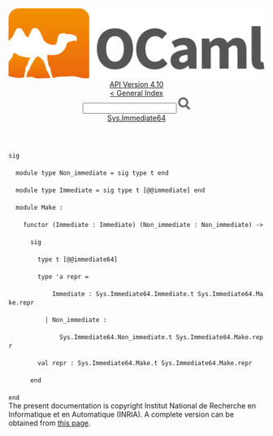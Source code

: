 <!-- ((! set title API !)) ((! set documentation !)) ((! set api !)) ((! set nobreadcrumb !)) -->
<div class="api"><header><nav class="toc brand"><a class="brand" href="https://ocaml.org/"><img src="colour-logo-gray.svg" class="svg" alt="OCaml"></a></nav><nav class="toc"><div class="toc_version"><a href="/docs" id="version-select">API Version 4.10</a></div><a href="index.html">&lt; General Index</a><div class="api_search"><input type="text" name="apisearch" id="api_search" oninput="mySearch(false);" onkeypress="this.oninput();" onclick="this.oninput();" onpaste="this.oninput();">
<img src="search_icon.svg" alt="Search" class="svg" onclick="mySearch(false)"></div>
<div id="search_results"></div><div class="toc_title"><a href="Sys.Immediate64.html">Sys.Immediate64</a></div><ul></ul></nav></header>
<code class="code"><span class="keyword">sig</span><br>
&nbsp;&nbsp;<span class="keyword">module</span>&nbsp;<span class="keyword">type</span>&nbsp;<span class="constructor">Non_immediate</span>&nbsp;=&nbsp;<span class="keyword">sig</span>&nbsp;<span class="keyword">type</span>&nbsp;t&nbsp;<span class="keyword">end</span><br>
&nbsp;&nbsp;<span class="keyword">module</span>&nbsp;<span class="keyword">type</span>&nbsp;<span class="constructor">Immediate</span>&nbsp;=&nbsp;<span class="keyword">sig</span>&nbsp;<span class="keyword">type</span>&nbsp;t&nbsp;[@@immediate]&nbsp;<span class="keyword">end</span><br>
&nbsp;&nbsp;<span class="keyword">module</span>&nbsp;<span class="constructor">Make</span>&nbsp;:<br>
&nbsp;&nbsp;&nbsp;&nbsp;<span class="keyword">functor</span>&nbsp;(<span class="constructor">Immediate</span>&nbsp;:&nbsp;<span class="constructor">Immediate</span>)&nbsp;(<span class="constructor">Non_immediate</span>&nbsp;:&nbsp;<span class="constructor">Non_immediate</span>)&nbsp;<span class="keywordsign">-&gt;</span><br>
&nbsp;&nbsp;&nbsp;&nbsp;&nbsp;&nbsp;<span class="keyword">sig</span><br>
&nbsp;&nbsp;&nbsp;&nbsp;&nbsp;&nbsp;&nbsp;&nbsp;<span class="keyword">type</span>&nbsp;t&nbsp;[@@immediate64]<br>
&nbsp;&nbsp;&nbsp;&nbsp;&nbsp;&nbsp;&nbsp;&nbsp;<span class="keyword">type</span>&nbsp;<span class="keywordsign">'</span>a&nbsp;repr&nbsp;=<br>
&nbsp;&nbsp;&nbsp;&nbsp;&nbsp;&nbsp;&nbsp;&nbsp;&nbsp;&nbsp;&nbsp;&nbsp;<span class="constructor">Immediate</span>&nbsp;:&nbsp;<span class="constructor">Sys</span>.<span class="constructor">Immediate64</span>.<span class="constructor">Immediate</span>.t&nbsp;<span class="constructor">Sys</span>.<span class="constructor">Immediate64</span>.<span class="constructor">Make</span>.repr<br>
&nbsp;&nbsp;&nbsp;&nbsp;&nbsp;&nbsp;&nbsp;&nbsp;&nbsp;&nbsp;<span class="keywordsign">|</span>&nbsp;<span class="constructor">Non_immediate</span>&nbsp;:<br>
&nbsp;&nbsp;&nbsp;&nbsp;&nbsp;&nbsp;&nbsp;&nbsp;&nbsp;&nbsp;&nbsp;&nbsp;&nbsp;&nbsp;<span class="constructor">Sys</span>.<span class="constructor">Immediate64</span>.<span class="constructor">Non_immediate</span>.t&nbsp;<span class="constructor">Sys</span>.<span class="constructor">Immediate64</span>.<span class="constructor">Make</span>.repr<br>
&nbsp;&nbsp;&nbsp;&nbsp;&nbsp;&nbsp;&nbsp;&nbsp;<span class="keyword">val</span>&nbsp;repr&nbsp;:&nbsp;<span class="constructor">Sys</span>.<span class="constructor">Immediate64</span>.<span class="constructor">Make</span>.t&nbsp;<span class="constructor">Sys</span>.<span class="constructor">Immediate64</span>.<span class="constructor">Make</span>.repr<br>
&nbsp;&nbsp;&nbsp;&nbsp;&nbsp;&nbsp;<span class="keyword">end</span><br>
<span class="keyword">end</span></code>
<div class="copyright">The present documentation is copyright Institut National de Recherche en Informatique et en Automatique (INRIA). A complete version can be obtained from <a href="http://caml.inria.fr/pub/docs/manual-ocaml/">this page</a>.</div></div>